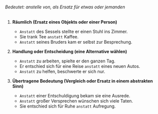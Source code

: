 ###### Bedeutet: anstelle von, als Ersatz für etwas oder jemanden

1) **Räumlich (Ersatz eines Objekts oder einer Person)**  
	- `Anstatt` des Sessels stellte er einen Stuhl ins Zimmer.  
	- Sie trank Tee `anstatt` Kaffee.  
	- `Anstatt` seines Bruders kam er selbst zur Besprechung.  

2) **Handlung oder Entscheidung (eine Alternative wählen)**  
	- `Anstatt` zu arbeiten, spielte er den ganzen Tag.  
	- Er entschied sich für eine Reise `anstatt` eines neuen Autos.  
	- `Anstatt` zu helfen, beschwerte er sich nur.  

3) **Übertragene Bedeutung (Vergleich oder Ersatz in einem abstrakten Sinn)**  
	- `Anstatt` einer Entschuldigung bekam sie eine Ausrede.  
	- `Anstatt` großer Versprechen wünschen sich viele Taten.  
	- Sie entschied sich für Ruhe `anstatt` Aufregung.  